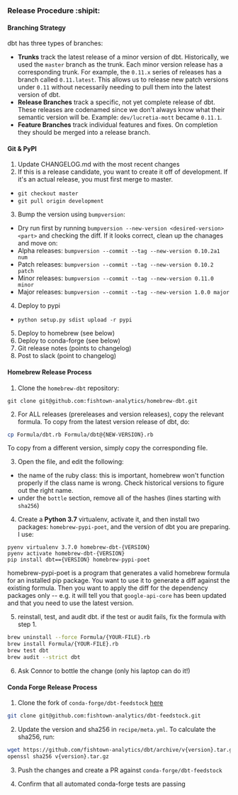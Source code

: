 ### Release Procedure :shipit:

#### Branching Strategy

dbt has three types of branches:

- **Trunks** track the latest release of a minor version of dbt. Historically, we used the `master` branch as the trunk. Each minor version release has a corresponding trunk. For example, the `0.11.x` series of releases has a branch called `0.11.latest`. This allows us to release new patch versions under `0.11` without necessarily needing to pull them into the latest version of dbt.
- **Release Branches** track a specific, not yet complete release of dbt. These releases are codenamed since we don't always know what their semantic version will be. Example: `dev/lucretia-mott` became `0.11.1`.
- **Feature Branches** track individual features and fixes. On completion they should be merged into a release branch.

#### Git & PyPI

1. Update CHANGELOG.md with the most recent changes
2. If this is a release candidate, you want to create it off of development. If it's an actual release, you must first merge to master.
  - `git checkout master`
  - `git pull origin development`
3. Bump the version using `bumpversion`:
  - Dry run first by running `bumpversion --new-version <desired-version> <part>` and checking the diff. If it looks correct, clean up the chanages and move on:
  - Alpha releases: `bumpversion --commit --tag --new-version 0.10.2a1 num`
  - Patch releases: `bumpversion --commit --tag --new-version 0.10.2 patch`
  - Minor releases: `bumpversion --commit --tag --new-version 0.11.0 minor`
  - Major releases: `bumpversion --commit --tag --new-version 1.0.0 major`
4. Deploy to pypi
  - `python setup.py sdist upload -r pypi`
5. Deploy to homebrew (see below)
6. Deploy to conda-forge (see below)
7. Git release notes (points to changelog)
8. Post to slack (point to changelog)

#### Homebrew Release Process

1. Clone the `homebrew-dbt` repository:

```
git clone git@github.com:fishtown-analytics/homebrew-dbt.git
```

2. For ALL releases (prereleases and version releases), copy the relevant formula. To copy from the latest version release of dbt, do:

```bash
cp Formula/dbt.rb Formula/dbt@{NEW-VERSION}.rb
```

To copy from a different version, simply copy the corresponding file.

3. Open the file, and edit the following:
- the name of the ruby class: this is important, homebrew won't function properly if the class name is wrong. Check historical versions to figure out the right name.
- under the `bottle` section, remove all of the hashes (lines starting with `sha256`)

4. Create a **Python 3.7** virtualenv, activate it, and then install two packages: `homebrew-pypi-poet`, and the version of dbt you are preparing. I use:

```
pyenv virtualenv 3.7.0 homebrew-dbt-{VERSION}
pyenv activate homebrew-dbt-{VERSION}
pip install dbt=={VERSION} homebrew-pypi-poet
```

homebrew-pypi-poet is a program that generates a valid homebrew formula for an installed pip package. You want to use it to generate a diff against the existing formula. Then you want to apply the diff for the dependency packages only -- e.g. it will tell you that `google-api-core` has been updated and that you need to use the latest version.

5. reinstall, test, and audit dbt. if the test or audit fails, fix the formula with step 1.

```bash
brew uninstall --force Formula/{YOUR-FILE}.rb
brew install Formula/{YOUR-FILE}.rb
brew test dbt
brew audit --strict dbt
```

6. Ask Connor to bottle the change (only his laptop can do it!)

#### Conda Forge Release Process

1. Clone the fork of `conda-forge/dbt-feedstock` [here](https://github.com/fishtown-analytics/dbt-feedstock)
```bash
git clone git@github.com:fishtown-analytics/dbt-feedstock.git

```
2. Update the version and sha256 in `recipe/meta.yml`. To calculate the sha256, run:

```bash
wget https://github.com/fishtown-analytics/dbt/archive/v{version}.tar.gz
openssl sha256 v{version}.tar.gz
```

3. Push the changes and create a PR against `conda-forge/dbt-feedstock`

4. Confirm that all automated conda-forge tests are passing
